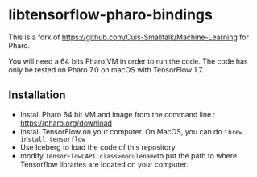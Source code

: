 # libtensorflow-pharo-bindings

This is a fork of https://github.com/Cuis-Smalltalk/Machine-Learning for Pharo.

You will need a 64 bits Pharo VM in order to run the code. The code has only be tested on Pharo 7.0 on macOS with TensorFlow 1.7.

## Installation

- Install Pharo 64 bit VM and image from the command line : https://pharo.org/download
- Install TensorFlow on your computer.
On MacOS, you can do : 
```brew install tensorflow```
- Use Iceberg to load the code of this repository
- modify ```TensorFlowCAPI class>modulename```to put the path to where Tensorflow libraries are located on your computer.
